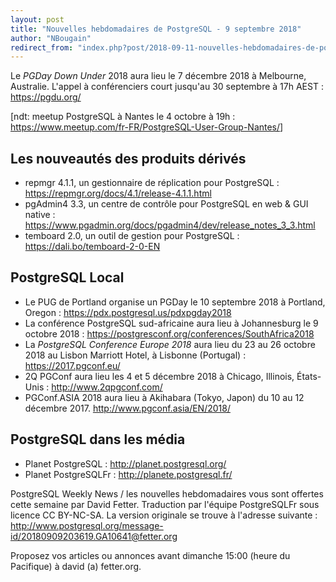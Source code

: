 ```yaml
---
layout: post
title: "Nouvelles hebdomadaires de PostgreSQL - 9 septembre 2018"
author: "NBougain"
redirect_from: "index.php?post/2018-09-11-nouvelles-hebdomadaires-de-postgresql-9-septembre-2018 "
---
```



<p>Le <em>PGDay Down Under</em> 2018 aura lieu le 7 d&eacute;cembre 2018 &agrave; Melbourne, Australie. L'appel &agrave; conf&eacute;renciers court jusqu'au 30 septembre &agrave; 17h AEST&nbsp;: <a target="_blank" href="https://pgdu.org/">https://pgdu.org/</a></p>

<p>[ndt: meetup PostgreSQL à Nantes le 4 octobre à 19h&nbsp;: <a href="https://www.meetup.com/fr-FR/PostgreSQL-User-Group-Nantes/" target="_blank">https://www.meetup.com/fr-FR/PostgreSQL-User-Group-Nantes/</a>]</p>

<h2>Les nouveaut&eacute;s des produits d&eacute;riv&eacute;s</h2>

<ul>

<li>repmgr 4.1.1, un gestionnaire de r&eacute;plication pour PostgreSQL&nbsp;: <a target="_blank" href="https://repmgr.org/docs/4.1/release-4.1.1.html">https://repmgr.org/docs/4.1/release-4.1.1.html</a></li>

<li>pgAdmin4 3.3, un centre de contr&ocirc;le pour PostgreSQL en web & GUI native&nbsp;: <a target="_blank" href="https://www.pgadmin.org/docs/pgadmin4/dev/release_notes_3_3.html">https://www.pgadmin.org/docs/pgadmin4/dev/release_notes_3_3.html</a></li>

<li>temboard 2.0, un outil de gestion pour PostgreSQL&nbsp;: <a target="_blank" href="https://dali.bo/temboard-2-0-EN">https://dali.bo/temboard-2-0-EN</a></li>

</ul>

<!--more-->


<h2>PostgreSQL Local</h2>

<ul>

<li>Le PUG de Portland organise un PGDay le 10 septembre 2018 &agrave; Portland, Oregon&nbsp;: <a target="_blank" href="https://pdx.postgresql.us/pdxpgday2018">https://pdx.postgresql.us/pdxpgday2018</a></li>

<li>La conf&eacute;rence PostgreSQL sud-africaine aura lieu &agrave; Johannesburg le 9 octobre 2018&nbsp;: <a target="_blank" href="https://postgresconf.org/conferences/SouthAfrica2018">https://postgresconf.org/conferences/SouthAfrica2018</a></li>

<li>La <em>PostgreSQL Conference Europe 2018</em> aura lieu du 23 au 26 octobre 2018 au Lisbon Marriott Hotel, &agrave; Lisbonne (Portugal)&nbsp;: <a target="_blank" href="https://2017.pgconf.eu/">https://2017.pgconf.eu/</a></li>

<li>2Q PGConf aura lieu les 4 et 5 d&eacute;cembre 2018 &agrave; Chicago, Illinois, &Eacute;tats-Unis&nbsp;: <a target="_blank" href="http://www.2qpgconf.com/">http://www.2qpgconf.com/</a></li>

<li>PGConf.ASIA 2018 aura lieu &agrave; Akihabara (Tokyo, Japon) du 10 au 12 d&eacute;cembre 2017. <a target="_blank" href="http://www.pgconf.asia/EN/2018/">http://www.pgconf.asia/EN/2018/</a></li>

</ul>

<h2>PostgreSQL dans les m&eacute;dia</h2>

<ul>

<li>Planet PostgreSQL : <a target="_blank" href="http://planet.postgresql.org/">http://planet.postgresql.org/</a></li>

<li>Planet PostgreSQLFr : <a target="_blank" href="http://planete.postgresql.fr/">http://planete.postgresql.fr/</a></li>

</ul>

<p>PostgreSQL Weekly News / les nouvelles hebdomadaires vous sont offertes cette semaine par David Fetter. Traduction par l'&eacute;quipe PostgreSQLFr sous licence CC BY-NC-SA. La version originale se trouve &agrave; l'adresse suivante : <a target="_blank" href="http://www.postgresql.org/message-id/20180909203619.GA10641@fetter.org">http://www.postgresql.org/message-id/20180909203619.GA10641@fetter.org</a></p>

<p>Proposez vos articles ou annonces avant dimanche 15:00 (heure du Pacifique) &agrave; david (a) fetter.org.</p>